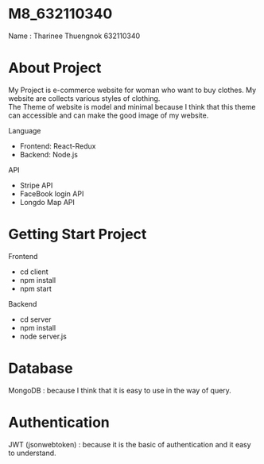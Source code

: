 # M8_632110340
Name : Tharinee Thuengnok  632110340
# About Project

My Project is e-commerce website for woman who want to buy clothes. My website are collects various styles of clothing.
<br>The Theme of website is model and minimal because I think that this theme can accessible and can make the good image of my website.

Language
  <ul>
  <li>Frontend: React-Redux</li>
  <li>Backend: Node.js</li>
  </ul>
API
  <ul>
  <li>Stripe API </li>
  <li>FaceBook login API</li>
  <li>Longdo Map API</li>
  </ul>
  
 # Getting Start Project
 Frontend 
  <ul>
  <li>cd client</li>
  <li>npm install</li>
  <li>npm start</li>
  </ul>
  Backend
   <ul>
  <li>cd server</li>
  <li>npm install</li>
  <li>node server.js</li>
  </ul>
  
 # Database 
  MongoDB : because I think that it is easy to use in the way of query.
 
 # Authentication
 JWT (jsonwebtoken) : because it is the basic of authentication and it easy to understand.
 
 
